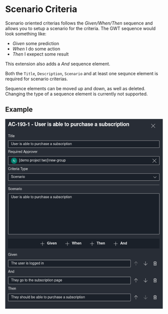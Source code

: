 # Scenario Criteria

Scenario oriented criterias follows the _Given/When/Then_ sequence and allows you to setup a scenario for the criteria. The GWT sequence would look something like:

- _Given_ some prediction
- _When_ I do some action
- _Then_ I exepect some result

This extension also adds a _And_ sequence element.

Both the `Title`, `Description`, `Scenario` and at least one sequnce element is required for scenario criterias.

Sequence elements can be moved up and down, as well as deleted. Changing the type of a sequence element is currently not supported.

## Example

![](/img/acceptance-criterias/scenario-criteria.png)
